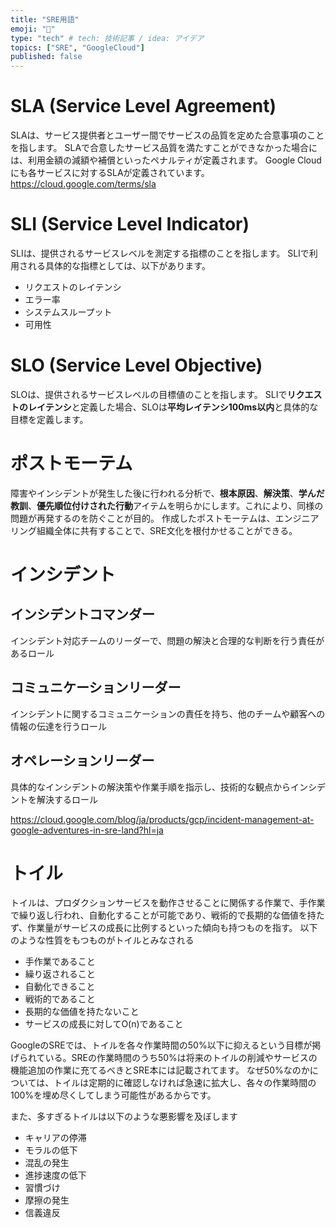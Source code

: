 ```yaml
---
title: "SRE用語"
emoji: "📘"
type: "tech" # tech: 技術記事 / idea: アイデア
topics: ["SRE", "GoogleCloud"]
published: false
---
```


# SLA (Service Level Agreement)
SLAは、サービス提供者とユーザー間でサービスの品質を定めた合意事項のことを指します。
SLAで合意したサービス品質を満たすことができなかった場合には、利用金額の減額や補償といったペナルティが定義されます。
Google Cloudにも各サービスに対するSLAが定義されています。
https://cloud.google.com/terms/sla

# SLI (Service Level Indicator)
SLIは、提供されるサービスレベルを測定する指標のことを指します。
SLIで利用される具体的な指標としては、以下があります。
- リクエストのレイテンシ
- エラー率
- システムスループット
- 可用性

# SLO (Service Level Objective)
SLOは、提供されるサービスレベルの目標値のことを指します。
SLIで**リクエストのレイテンシ**と定義した場合、SLOは**平均レイテンシ100ms以内**と具体的な目標を定義します。


# ポストモーテム
障害やインシデントが発生した後に行われる分析で、**根本原因**、**解決策**、**学んだ教訓**、**優先順位付けされた行動**アイテムを明らかにします。これにより、同様の問題が再発するのを防ぐことが目的。
作成したポストモーテムは、エンジニアリング組織全体に共有することで、SRE文化を根付かせることができる。


# インシデント


## インシデントコマンダー
インシデント対応チームのリーダーで、問題の解決と合理的な判断を行う責任があるロール

## コミュニケーションリーダー
インシデントに関するコミュニケーションの責任を持ち、他のチームや顧客への情報の伝達を行うロール

## オペレーションリーダー
具体的なインシデントの解決策や作業手順を指示し、技術的な観点からインシデントを解決するロール

https://cloud.google.com/blog/ja/products/gcp/incident-management-at-google-adventures-in-sre-land?hl=ja

# トイル
トイルは、プロダクションサービスを動作させることに関係する作業で、手作業で繰り返し行われ、自動化することが可能であり、戦術的で長期的な価値を持たず、作業量がサービスの成長に比例するといった傾向も持つものを指す。
以下のような性質をもつものがトイルとみなされる
- 手作業であること
- 繰り返されること
- 自動化できること
- 戦術的であること
- 長期的な価値を持たないこと
- サービスの成長に対してO(n)であること

GoogleのSREでは、トイルを各々作業時間の50%以下に抑えるという目標が掲げられている。SREの作業時間のうち50%は将来のトイルの削減やサービスの機能追加の作業に充てるべきとSRE本には記載されてます。
なぜ50%なのかについては、トイルは定期的に確認しなければ急速に拡大し、各々の作業時間の100%を埋め尽くしてしまう可能性があるからです。

また、多すぎるトイルは以下のような悪影響を及ぼします
- キャリアの停滞
- モラルの低下
- 混乱の発生
- 進捗速度の低下
- 習慣づけ
- 摩擦の発生
- 信義違反